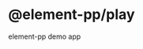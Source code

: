 <!--
 * @Date: 2022-12-28 23:20:09
 * @Author: liting luz.liting@gmail.com
 * @LastEditors: liting luz.liting@gmail.com
 * @LastEditTime: 2022-12-28 23:20:11
 * @FilePath: /element-pp/packages/play/README.md
-->
# @element-pp/play

element-pp demo app